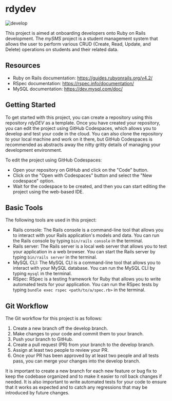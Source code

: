# rdydev
![develop](https://github.com/m0xfff/rdydev/actions/workflows/rspec.yml/badge.svg?branch=develop)

This project is aimed at onboarding developers onto Ruby on Rails development. The *mySMS* project is a student management system that allows the user to perform various CRUD (Create, Read, Update, and Delete) operations on students and their related data.

## Resources
- Ruby on Rails documentation: https://guides.rubyonrails.org/v4.2/
- RSpec documentation: https://rspec.info/documentation/
- MySQL documentation: https://dev.mysql.com/doc/

## Getting Started
To get started with this project, you can create a repository using this repository *rdyDEV* as a template. Once you have created your repository, you can edit the project using GitHub Codespaces, which allows you to develop and test your code in the cloud. You can also clone the repository to your local machine and work on it there, but GitHub Codespaces is recommended as abstracts away the nitty gritty details of managing your development environment.

To edit the project using GitHub Codespaces:

- Open your repository on GitHub and click on the "Code" button.
- Click on the "Open with Codespaces" button and select the "New codespace" option.
- Wait for the codespace to be created, and then you can start editing the project using the web-based IDE.

## Basic Tools
The following tools are used in this project:

- Rails console: The Rails console is a command-line tool that allows you to interact with your Rails application's models and data. You can run the Rails console by typing `bin/rails console` in the terminal.
- Rails server: The Rails server is a local web server that allows you to test your application in a web browser. You can start the Rails server by typing `bin/rails server` in the terminal.
- MySQL CLI: The MySQL CLI is a command-line tool that allows you to interact with your MySQL database. You can run the MySQL CLI by typing `mysql` in the terminal.
- RSpec: RSpec is a testing framework for Ruby that allows you to write automated tests for your application. You can run the RSpec tests by typing `bundle exec rspec <path/to/a/spec.rb>` in the terminal.

## Git Workflow
The Git workflow for this project is as follows:

1. Create a new branch off the develop branch.
2. Make changes to your code and commit them to your branch.
3. Push your branch to GitHub.
4. Create a pull request (PR) from your branch to the develop branch.
5. Assign at least two people to review your PR.
6. Once your PR has been approved by at least two people and all tests pass, you can merge your changes into the develop branch.

It is important to create a new branch for each new feature or bug fix to keep the codebase organized and to make it easier to roll back changes if needed. It is also important to write automated tests for your code to ensure that it works as expected and to catch any regressions that may be introduced by future changes.

